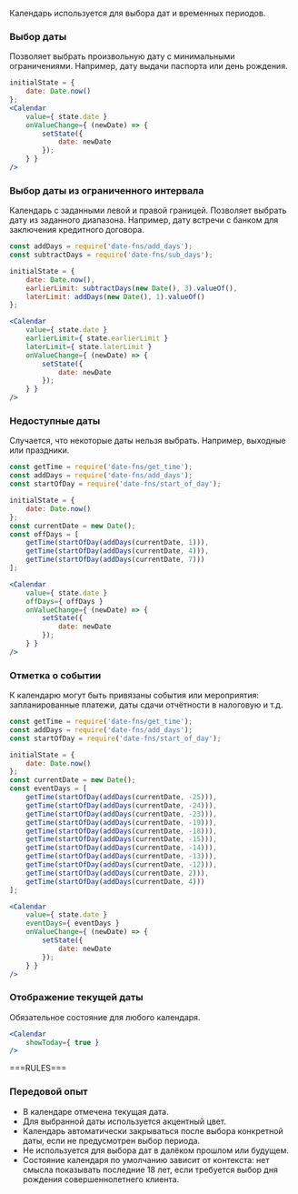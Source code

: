 Календарь используется для выбора дат и временных периодов.

### Выбор даты
Позволяет выбрать произвольную дату с минимальными ограничениями. Например, дату выдачи паспорта или день рождения.
```jsx
initialState = {
    date: Date.now()
};
<Calendar
    value={ state.date }
    onValueChange={ (newDate) => {
        setState({
            date: newDate
        });
    } }
/>
```
### Выбор даты из ограниченного интервала
Календарь с заданными левой и правой границей. Позволяет выбрать дату из заданного диапазона. Например, дату встречи с банком для заключения кредитного договора.
```jsx
const addDays = require('date-fns/add_days');
const subtractDays = require('date-fns/sub_days');

initialState = {
    date: Date.now(),
    earlierLimit: subtractDays(new Date(), 3).valueOf(),
    laterLimit: addDays(new Date(), 1).valueOf()
};

<Calendar
    value={ state.date }
    earlierLimit={ state.earlierLimit }
    laterLimit={ state.laterLimit }
    onValueChange={ (newDate) => {
        setState({
            date: newDate
        });
    } }
/>
```

### Недоступные даты
Случается, что некоторые даты нельзя выбрать. Например, выходные или праздники.
```jsx
const getTime = require('date-fns/get_time');
const addDays = require('date-fns/add_days');
const startOfDay = require('date-fns/start_of_day');

initialState = {
    date: Date.now()
};
const currentDate = new Date();
const offDays = [
    getTime(startOfDay(addDays(currentDate, 1))),
    getTime(startOfDay(addDays(currentDate, 4))),
    getTime(startOfDay(addDays(currentDate, 7)))
];

<Calendar
    value={ state.date }
    offDays={ offDays }
    onValueChange={ (newDate) => {
        setState({
            date: newDate
        });
    } }
/>
```

### Отметка о событии
К календарю могут быть привязаны события или мероприятия: запланированные платежи, даты сдачи отчётности в налоговую и т.д.
```jsx
const getTime = require('date-fns/get_time');
const addDays = require('date-fns/add_days');
const startOfDay = require('date-fns/start_of_day');

initialState = {
    date: Date.now()
};
const currentDate = new Date();
const eventDays = [
    getTime(startOfDay(addDays(currentDate, -25))),
    getTime(startOfDay(addDays(currentDate, -24))),
    getTime(startOfDay(addDays(currentDate, -23))),
    getTime(startOfDay(addDays(currentDate, -19))),
    getTime(startOfDay(addDays(currentDate, -18))),
    getTime(startOfDay(addDays(currentDate, -15))),
    getTime(startOfDay(addDays(currentDate, -14))),
    getTime(startOfDay(addDays(currentDate, -13))),
    getTime(startOfDay(addDays(currentDate, -12))),
    getTime(startOfDay(addDays(currentDate, 2))),
    getTime(startOfDay(addDays(currentDate, 4)))
];

<Calendar
    value={ state.date }
    eventDays={ eventDays }
    onValueChange={ (newDate) => {
        setState({
            date: newDate
        });
    } }
/>
```

### Отображение текущей даты
Обязательное состояние для любого календаря.
```jsx
<Calendar
    showToday={ true }
/>
```


===RULES===


### Передовой опыт

- В календаре отмечена текущая дата.
- Для выбранной даты используется акцентный цвет.
- Календарь автоматически закрываться после выбора конкретной даты, если не предусмотрен выбор периода.
- Не используется для выбора дат в далёком прошлом или будущем.
- Состояние календаря по умолчанию зависит от контекста: нет смысла показывать последние 18 лет, если требуется выбор дня рождения совершеннолетнего клиента.
